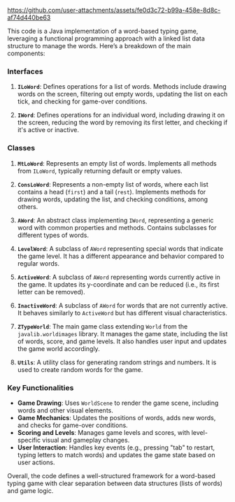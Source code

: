 

https://github.com/user-attachments/assets/fe0d3c72-b99a-458e-8d8c-af74d440be63

This code is a Java implementation of a word-based typing game, leveraging a functional programming approach with a linked list data structure to manage the words. Here’s a breakdown of the main components:

### Interfaces

1. **`ILoWord`**: Defines operations for a list of words. Methods include drawing words on the screen, filtering out empty words, updating the list on each tick, and checking for game-over conditions.
  
2. **`IWord`**: Defines operations for an individual word, including drawing it on the screen, reducing the word by removing its first letter, and checking if it's active or inactive.

### Classes

1. **`MtLoWord`**: Represents an empty list of words. Implements all methods from `ILoWord`, typically returning default or empty values.

2. **`ConsLoWord`**: Represents a non-empty list of words, where each list contains a head (`first`) and a tail (`rest`). Implements methods for drawing words, updating the list, and checking conditions, among others.

3. **`AWord`**: An abstract class implementing `IWord`, representing a generic word with common properties and methods. Contains subclasses for different types of words.

4. **`LevelWord`**: A subclass of `AWord` representing special words that indicate the game level. It has a different appearance and behavior compared to regular words.

5. **`ActiveWord`**: A subclass of `AWord` representing words currently active in the game. It updates its y-coordinate and can be reduced (i.e., its first letter can be removed).

6. **`InactiveWord`**: A subclass of `AWord` for words that are not currently active. It behaves similarly to `ActiveWord` but has different visual characteristics.

7. **`ZTypeWorld`**: The main game class extending `World` from the `javalib.worldimages` library. It manages the game state, including the list of words, score, and game levels. It also handles user input and updates the game world accordingly.

8. **`Utils`**: A utility class for generating random strings and numbers. It is used to create random words for the game.

### Key Functionalities

- **Game Drawing**: Uses `WorldScene` to render the game scene, including words and other visual elements.
- **Game Mechanics**: Updates the positions of words, adds new words, and checks for game-over conditions.
- **Scoring and Levels**: Manages game levels and scores, with level-specific visual and gameplay changes.
- **User Interaction**: Handles key events (e.g., pressing "tab" to restart, typing letters to match words) and updates the game state based on user actions.

Overall, the code defines a well-structured framework for a word-based typing game with clear separation between data structures (lists of words) and game logic.
